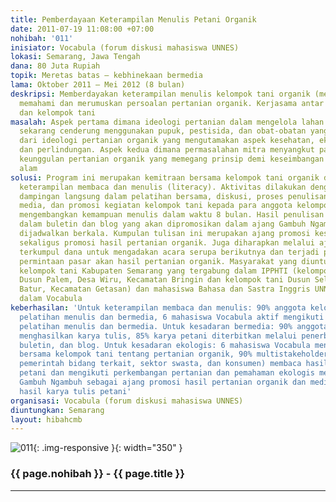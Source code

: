 ```yaml
---
title: Pemberdayaan Keterampilan Menulis Petani Organik
date: 2011-07-19 11:08:00 +07:00
nohibah: '011'
inisiator: Vocabula (forum diskusi mahasiswa UNNES)
lokasi: Semarang, Jawa Tengah
dana: 80 Juta Rupiah
topik: Meretas batas – kebhinekaan bermedia
lama: Oktober 2011 – Mei 2012 (8 bulan)
deskripsi: Memberdayakan keterampilan menulis kelompok tani organik (menik) untuk
  memahami dan merumuskan persoalan pertanian organik. Kerjasama antar mahasiswa UNNES
  dan kelompok tani
masalah: Aspek pertama dimana ideologi pertanian dalam mengelola lahan pertanian yang
  sekarang cenderung menggunakan pupuk, pestisida, dan obat-obatan yang menyimpang
  dari ideologi pertanian organik yang mengutamakan aspek kesehatan, ekologi, keadilan,
  dan perlindungan. Aspek kedua dimana permasalahan mitra menyangkut pada penyebaran
  keunggulan pertanian organik yang memegang prinsip demi keseimbangan dan keberlanjutan
  alam
solusi: Program ini merupakan kemitraan bersama kelompok tani organik dalam pemberdayaan
  keterampilan membaca dan menulis (literacy). Aktivitas dilakukan dengan memberikan
  dampingan langsung dalam pelatihan bersama, diskusi, proses penulisan, penerbitan
  media, dan promosi kegiatan kelompok tani kepada para anggota kelompok tani untuk
  mengembangkan kemampuan menulis dalam waktu 8 bulan. Hasil penulisan akan diterbitkan
  dalam buletin dan blog yang akan dipromosikan dalam ajang Gambuh Ngambuh yang telah
  dijadwalkan berkala. Kumpulan tulisan ini merupakan ajang promosi kesadaran ekologis
  sekaligus promosi hasil pertanian organik. Juga diharapkan melalui ajang ini akan
  terkumpul dana untuk mengadakan acara serupa berikutnya dan terjadi peningkatan
  permintaan pasar akan hasil pertanian organik. Masyarakat yang diuntungkan adalah
  kelompok tani Kabupaten Semarang yang tergabung dalam IPPHTI (kelompok tani Makarti
  Dusun Palem, Desa Wiru, Kecamatan Bringin dan kelompok tani Dusun Selo Ngisor, Desa
  Batur, Kecamatan Getasan) dan mahasiswa Bahasa dan Sastra Inggris UNNES yang tergabung
  dalam Vocabula
keberhasilan: 'Untuk keterampilan membaca dan menulis: 90% anggota kelompok tani mengikuti
  pelatihan menulis dan bermedia, 6 mahasiswa Vocabula aktif mengikuti dan memfasilitasi
  pelatihan menulis dan bermedia. Untuk kesadaran bermedia: 90% anggota kelompok tani
  menghasilkan karya tulis, 85% karya petani diterbitkan melalui penerbitan buku,
  buletin, dan blog. Untuk kesadaran ekologis: 6 mahasiswa Vocabula mengikuti diskusi
  bersama kelompok tani tentang pertanian organik, 90% multistakeholder (akademisi,
  pemerintah bidang terkait, sektor swasta, dan konsumen) membaca hasil karya tulis
  petani dan mengikuti perkembangan pertanian dan pemahaman ekologis melalui agenda
  Gambuh Ngambuh sebagai ajang promosi hasil pertanian organik dan media organik (MENIK)
  hasil karya tulis petani'
organisasi: Vocabula (forum diskusi mahasiswa UNNES)
diuntungkan: Semarang
layout: hibahcmb
---
```


![011](/static/img/hibahcmb/011.png){: .img-responsive }{: width="350" }

### {{ page.nohibah }} - {{ page.title }}

---
